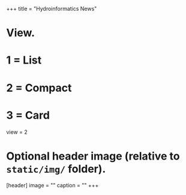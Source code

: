 +++
title = "Hydroinformatics News"

# View.
#   1 = List
#   2 = Compact
#   3 = Card
view = 2

# Optional header image (relative to `static/img/` folder).
[header]
image = ""
caption = ""
+++
